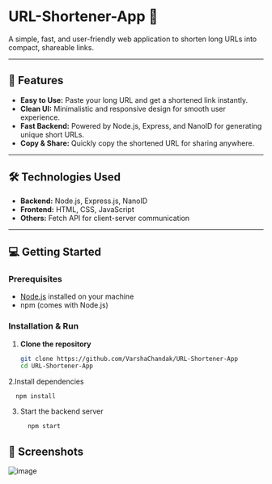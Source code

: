 # URL-Shortener-App 🚀

A simple, fast, and user-friendly web application to shorten long URLs into compact, shareable links.

---

## 🚀 Features

- **Easy to Use:** Paste your long URL and get a shortened link instantly.
- **Clean UI:** Minimalistic and responsive design for smooth user experience.
- **Fast Backend:** Powered by Node.js, Express, and NanoID for generating unique short URLs.
- **Copy & Share:** Quickly copy the shortened URL for sharing anywhere.

---

## 🛠️ Technologies Used

- **Backend:** Node.js, Express.js, NanoID
- **Frontend:** HTML, CSS, JavaScript
- **Others:** Fetch API for client-server communication

---

## 💻 Getting Started

### Prerequisites

- [Node.js](https://nodejs.org/) installed on your machine
- npm (comes with Node.js)

### Installation & Run

1. **Clone the repository**

   ```bash
   git clone https://github.com/VarshaChandak/URL-Shortener-App
   cd URL-Shortener-App

  2.Install dependencies
  
      npm install

 3. Start the backend server

    ```bash
      npm start

  ## 📸 Screenshots
  ![image](https://github.com/user-attachments/assets/8031b3fc-313e-4493-b600-109b666f5871)

  



